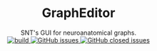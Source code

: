 <h1 align="center">GraphEditor</h1>
<div align="center">
  SNT's GUI for neuroanatomical graphs.
</div>
<div align="center">
  <!-- Build Status -->
  <a href="https://travis-ci.org/morphonets/GraphEditor">
    <img alt="build" src="https://travis-ci.org/morphonets/GraphEditor.svg?branch=master">
  </a>
    <!-- Issues -->
  <a href="https://github.com/morphonets/GraphEditor/issues">
    <img alt="GitHub issues" src="https://img.shields.io/github/issues/morphonets/GraphEditor">
  </a>
  <a href="https://github.com/morphonets/GraphEditor/issues">
    <img alt="GitHub closed issues" src="https://img.shields.io/github/issues-closed/morphonets/GraphEditor">
  </a>
</div>

